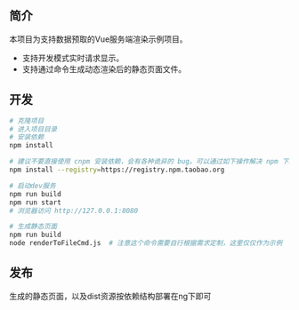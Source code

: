 ## 简介

本项目为支持数据预取的Vue服务端渲染示例项目。
* 支持开发模式实时请求显示。
* 支持通过命令生成动态渲染后的静态页面文件。

## 开发

```bash
# 克隆项目
# 进入项目目录
# 安装依赖
npm install

# 建议不要直接使用 cnpm 安装依赖，会有各种诡异的 bug。可以通过如下操作解决 npm 下载速度慢的问题
npm install --registry=https://registry.npm.taobao.org

# 启动dev服务
npm run build
npm run start
# 浏览器访问 http://127.0.0.1:8080

# 生成静态页面
npm run build
node renderToFileCmd.js  # 注意这个命令需要自行根据需求定制，这里仅仅作为示例
```


## 发布
生成的静态页面，以及dist资源按依赖结构部署在ng下即可

